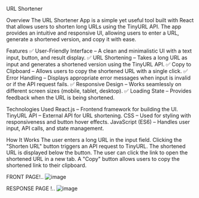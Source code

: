 URL Shortener 

Overview
The URL Shortener App is a simple yet useful tool built with React that allows users to shorten long URLs using the TinyURL API. The app provides an intuitive and responsive UI, allowing users to enter a URL, generate a shortened version, and copy it with ease.

Features
✅ User-Friendly Interface – A clean and minimalistic UI with a text input, button, and result display.
✅ URL Shortening – Takes a long URL as input and generates a shortened version using the TinyURL API.
✅ Copy to Clipboard – Allows users to copy the shortened URL with a single click.
✅ Error Handling – Displays appropriate error messages when input is invalid or if the API request fails.
✅ Responsive Design – Works seamlessly on different screen sizes (mobile, tablet, desktop).
✅ Loading State – Provides feedback when the URL is being shortened.

Technologies Used
React.js – Frontend framework for building the UI.
TinyURL API – External API for URL shortening.
CSS – Used for styling with responsiveness and button hover effects.
JavaScript (ES6) – Handles user input, API calls, and state management.

How It Works
          The user enters a long URL in the input field.
          Clicking the "Shorten URL" button triggers an API request to TinyURL.
          The shortened URL is displayed below the button.
          The user can click the link to open the shortened URL in a new tab.
          A "Copy" button allows users to copy the shortened link to their clipboard.


FRONT PAGE!..
![image](https://github.com/user-attachments/assets/901b6818-47a8-4cec-86ee-5b5cee89a636)


RESPONSE PAGE !..
![image](https://github.com/user-attachments/assets/99bc65eb-e229-484d-8b0b-92918d13ad9a)

